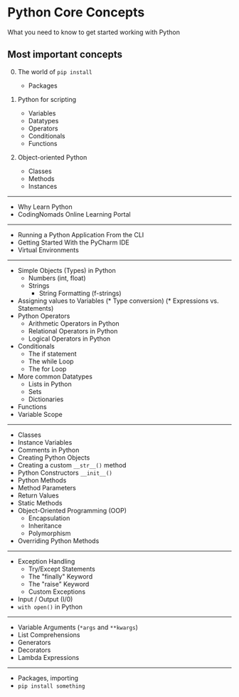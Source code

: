 # Python Core Concepts

What you need to know to get started working with Python

## Most important concepts

0) The world of `pip install`
    - Packages

1) Python for scripting
    - Variables
    - Datatypes
    - Operators
    - Conditionals
    - Functions
    
2) Object-oriented Python
    - Classes
    - Methods
    - Instances
    

    
    
    
------------------
* Why Learn Python
* CodingNomads Online Learning Portal
------------------
* Running a Python Application From the CLI 
* Getting Started With the PyCharm IDE
* Virtual Environments
------------------
* Simple Objects (Types) in Python
    - Numbers (int, float)
    - Strings
        - String Formatting (f-strings)
* Assigning values to Variables
(* Type conversion)
(* Expressions vs. Statements)
* Python Operators
    - Arithmetic Operators in Python
    - Relational Operators in Python
    - Logical Operators in Python
* Conditionals
    - The if statement
    - The while Loop
    - The for Loop
* More common Datatypes
    - Lists in Python
    - Sets
    - Dictionaries
* Functions
* Variable Scope
------------------
* Classes
* Instance Variables
* Comments in Python
* Creating Python Objects
* Creating a custom `__str__()` method
* Python Constructors `__init__()`
* Python Methods
* Method Parameters
* Return Values
* Static Methods
* Object-Oriented Programming (OOP)
    * Encapsulation
    * Inheritance
    * Polymorphism
* Overriding Python Methods
------------------
* Exception Handling
    - Try/Except Statements
    - The "finally" Keyword
    - The "raise" Keyword
    - Custom Exceptions
* Input / Output (I/0)
* `with open()` in Python
------------------
* Variable Arguments (`*args` and `**kwargs`)
* List Comprehensions
* Generators
* Decorators
* Lambda Expressions
------------------
* Packages, importing
* `pip install something`

